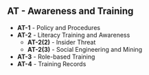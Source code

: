 <!-- CONTROL_SPECIFIC_CONTENT -->
## AT - Awareness and Training


- **AT-1** - Policy and Procedures
- **AT-2** - Literacy Training and Awareness
  - **AT-2(2)** - Insider Threat
  - **AT-2(3)** - Social Engineering and Mining
- **AT-3** - Role-based Training
- **AT-4** - Training Records